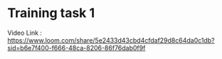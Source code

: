 # Training task 1

Video Link : https://www.loom.com/share/5e2433d43cbd4cfdaf29d8c64da0c1db?sid=b6e7f400-f666-48ca-8206-86f76dab0f9f
